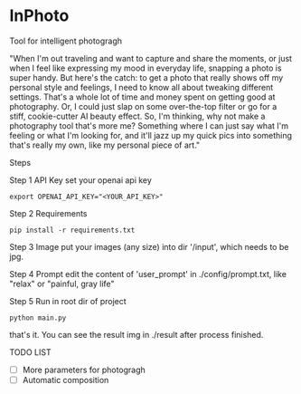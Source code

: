 # InPhoto
Tool for intelligent photogragh

"When I'm out traveling and want to capture and share the moments, or just when I feel like expressing my mood in everyday life, snapping a photo is super handy. But here's the catch: to get a photo that really shows off my personal style and feelings, I need to know all about tweaking different settings. That's a whole lot of time and money spent on getting good at photography. Or, I could just slap on some over-the-top filter or go for a stiff, cookie-cutter AI beauty effect. So, I'm thinking, why not make a photography tool that's more me? Something where I can just say what I'm feeling or what I'm looking for, and it'll jazz up my quick pics into something that's really my own, like my personal piece of art."

Steps

Step 1 API Key
set your openai api key
```
export OPENAI_API_KEY="<YOUR_API_KEY>"
```

Step 2 Requirements
```
pip install -r requirements.txt
```

Step 3 Image
put your images (any size) into dir '/input', which needs to be jpg.

Step 4 Prompt
edit the content of 'user_prompt' in ./config/prompt.txt,
like "relax" or "painful, gray life" 

Step 5 Run
in root dir of project
```
python main.py
```
that's it. You can see the result img in ./result after process finished.

TODO LIST 
- [ ] More parameters for photogragh
- [ ] Automatic composition